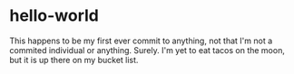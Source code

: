 # hello-world


This happens to be my first ever commit to anything, not that I'm not a commited individual or anything. Surely.
I'm yet to eat tacos on the moon, but it is up there on my bucket list.
